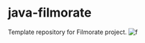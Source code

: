 # java-filmorate
Template repository for Filmorate project.
![f](https://app.quickdatabasediagrams.com/#/)
